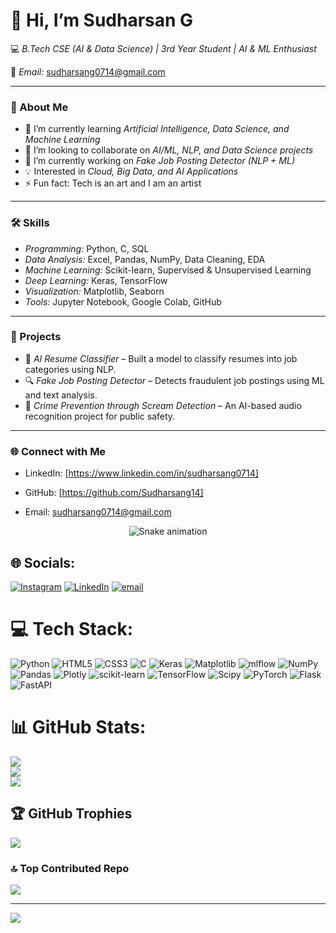# 👋 Hi, I’m Sudharsan G

💻 *B.Tech CSE (AI & Data Science) | 3rd Year Student | AI & ML Enthusiast*  

📧 *Email:* sudharsang0714@gmail.com  

---

### 🚀 About Me  
- 🌱 I’m currently learning *Artificial Intelligence, Data Science, and Machine Learning*  
- 🤝 I’m looking to collaborate on *AI/ML, NLP, and Data Science projects*  
- 🔭 I’m currently working on *Fake Job Posting Detector (NLP + ML)*  
- 💡 Interested in *Cloud, Big Data, and AI Applications*  
- ⚡ Fun fact: Tech is an art and I am an artist

---

### 🛠 Skills  
- *Programming:* Python, C, SQL
- *Data Analysis:* Excel, Pandas, NumPy, Data Cleaning, EDA
- *Machine Learning:* Scikit-learn, Supervised & Unsupervised Learning
- *Deep Learning:* Keras, TensorFlow
- *Visualization:* Matplotlib, Seaborn
- *Tools:* Jupyter Notebook, Google Colab, GitHub  

---

### 📌 Projects  
- 📝 *AI Resume Classifier* – Built a model to classify resumes into job categories using NLP.  
- 🔍 *Fake Job Posting Detector* – Detects fraudulent job postings using ML and text analysis.  
- 🎤 *Crime Prevention through Scream Detection* – An AI-based audio recognition project for public safety.  

---

### 🌐 Connect with Me  
- LinkedIn: [https://www.linkedin.com/in/sudharsang0714]  
- GitHub: [https://github.com/Sudharsang14]  
- Email: sudharsang0714@gmail.com

  <!-- Snake Game Repo View -->

<div align="center">
  <img src="https://profile-readme-generator.com/assets/snake.svg" alt="Snake animation" />
</div>

## 🌐 Socials:
[![Instagram](https://img.shields.io/badge/Instagram-%23E4405F.svg?logo=Instagram&logoColor=white)](https://instagram.com/sudhxrsxn_) [![LinkedIn](https://img.shields.io/badge/LinkedIn-%230077B5.svg?logo=linkedin&logoColor=white)](https://linkedin.com/in/sudharsang0714) [![email](https://img.shields.io/badge/Email-D14836?logo=gmail&logoColor=white)](mailto:sudharsang0714@gmail.com) 

# 💻 Tech Stack:
![Python](https://img.shields.io/badge/python-3670A0?style=for-the-badge&logo=python&logoColor=ffdd54) ![HTML5](https://img.shields.io/badge/html5-%23E34F26.svg?style=for-the-badge&logo=html5&logoColor=white) ![CSS3](https://img.shields.io/badge/css3-%231572B6.svg?style=for-the-badge&logo=css3&logoColor=white) ![C](https://img.shields.io/badge/c-%2300599C.svg?style=for-the-badge&logo=c&logoColor=white) ![Keras](https://img.shields.io/badge/Keras-%23D00000.svg?style=for-the-badge&logo=Keras&logoColor=white) ![Matplotlib](https://img.shields.io/badge/Matplotlib-%23ffffff.svg?style=for-the-badge&logo=Matplotlib&logoColor=black) ![mlflow](https://img.shields.io/badge/mlflow-%23d9ead3.svg?style=for-the-badge&logo=numpy&logoColor=blue) ![NumPy](https://img.shields.io/badge/numpy-%23013243.svg?style=for-the-badge&logo=numpy&logoColor=white) ![Pandas](https://img.shields.io/badge/pandas-%23150458.svg?style=for-the-badge&logo=pandas&logoColor=white) ![Plotly](https://img.shields.io/badge/Plotly-%233F4F75.svg?style=for-the-badge&logo=plotly&logoColor=white) ![scikit-learn](https://img.shields.io/badge/scikit--learn-%23F7931E.svg?style=for-the-badge&logo=scikit-learn&logoColor=white) ![TensorFlow](https://img.shields.io/badge/TensorFlow-%23FF6F00.svg?style=for-the-badge&logo=TensorFlow&logoColor=white) ![Scipy](https://img.shields.io/badge/SciPy-%230C55A5.svg?style=for-the-badge&logo=scipy&logoColor=%white) ![PyTorch](https://img.shields.io/badge/PyTorch-%23EE4C2C.svg?style=for-the-badge&logo=PyTorch&logoColor=white) ![Flask](https://img.shields.io/badge/flask-%23000.svg?style=for-the-badge&logo=flask&logoColor=white) ![FastAPI](https://img.shields.io/badge/FastAPI-005571?style=for-the-badge&logo=fastapi)
# 📊 GitHub Stats:
![](https://github-readme-stats.vercel.app/api?username=Sudharsang14&theme=date_night&hide_border=false&include_all_commits=true&count_private=false)<br/>
![](https://nirzak-streak-stats.vercel.app/?user=Sudharsang14&theme=date_night&hide_border=false)<br/>
![](https://github-readme-stats.vercel.app/api/top-langs/?username=Sudharsang14&theme=date_night&hide_border=false&include_all_commits=true&count_private=false&layout=compact)

## 🏆 GitHub Trophies
![](https://github-profile-trophy.vercel.app/?username=Sudharsang14&theme=date_night&no-frame=false&no-bg=true&margin-w=4)

### 🔝 Top Contributed Repo
![](https://github-contributor-stats.vercel.app/api?username=Sudharsang14&limit=5&theme=date_night&combine_all_yearly_contributions=true)

---
[![](https://visitcount.itsvg.in/api?id=Sudharsang14&icon=0&color=0)](https://visitcount.itsvg.in)

<!-- Proudly created with GPRM ( https://gprm.itsvg.in ) -->
